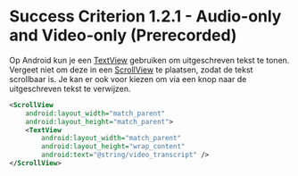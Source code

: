 # Success Criterion 1.2.1 - Audio-only and Video-only (Prerecorded)

Op Android kun je een [TextView](https://developer.android.com/reference/android/widget/TextView) gebruiken om uitgeschreven tekst te tonen. Vergeet niet om deze in een [ScrollView](https://developer.android.com/reference/android/widget/ScrollView) te plaatsen, zodat de tekst scrollbaar is. Je kan er ook voor kiezen om via een knop naar de uitgeschreven tekst te verwijzen.

```xml
<ScrollView
    android:layout_width="match_parent"
    android:layout_height="match_parent">
    <TextView
        android:layout_width="match_parent"
        android:layout_height="wrap_content"
        android:text="@string/video_transcript" />
</ScrollView>
```
